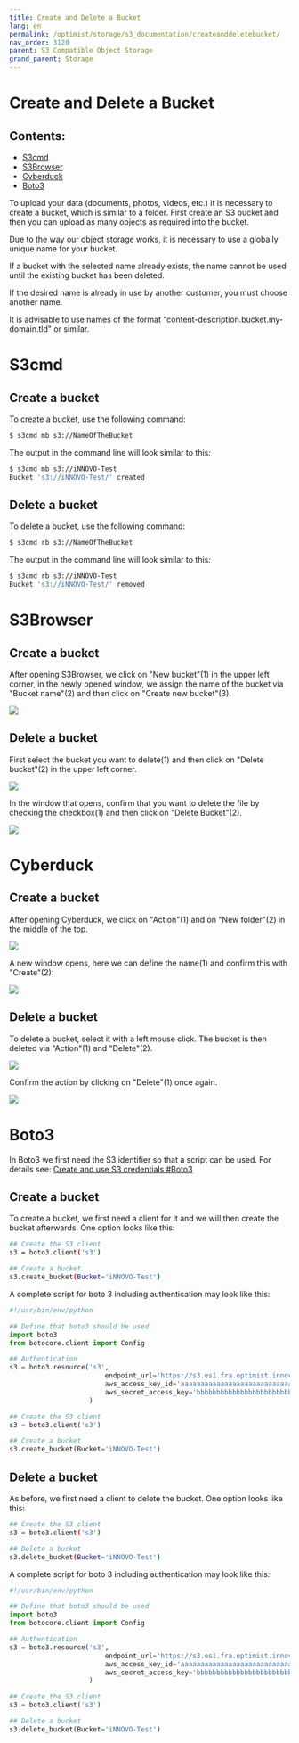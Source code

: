 ```yaml
---
title: Create and Delete a Bucket
lang: en
permalink: /optimist/storage/s3_documentation/createanddeletebucket/
nav_order: 3120
parent: S3 Compatible Object Storage
grand_parent: Storage
---
```


Create and Delete a Bucket
=================================================

Contents:
-----------
- [S3cmd](#s3cmd)
- [S3Browser](#s3browser)
- [Cyberduck](#cyberduck)
- [Boto3](#boto3)

To upload your data (documents, photos, videos, etc.) it is necessary to create a bucket, which is similar to a folder. First create an S3 bucket and then you can upload as many objects as required into the bucket.

Due to the way our object storage works, it is necessary to use a globally unique name for your bucket.

If a bucket with the selected name already exists, the name cannot be used until the existing bucket has been deleted.

If the desired name is already in use by another customer, you must choose another name.

It is advisable to use names of the format "content-description.bucket.my-domain.tld" or similar.

# S3cmd

## Create a bucket

To create a bucket, use the following command:

```bash
$ s3cmd mb s3://NameOfTheBucket
```

The output in the command line will look similar to this:

```bash
$ s3cmd mb s3://iNNOVO-Test
Bucket 's3://iNNOVO-Test/' created
```

## Delete a bucket

To delete a bucket, use the following command:

```bash
$ s3cmd rb s3://NameOfTheBucket
```
The output in the command line will look similar to this:

```bash
$ s3cmd rb s3://iNNOVO-Test
Bucket 's3://iNNOVO-Test/' removed
```

# S3Browser

## Create a bucket

After opening S3Browser, we click on "New bucket"(1) in the upper left corner, in the newly opened window, we assign the name of the bucket via "Bucket name"(2) and then click on "Create new bucket"(3).

![](attachments/CreateAndDeleteBucket1.png)

## Delete a bucket

First select the bucket you want to delete(1) and then click on "Delete bucket"(2) in the upper left corner.

![](attachments/CreateAndDeleteBucket2.png)

In the window that opens, confirm that you want to delete the file by checking the checkbox(1) and then click on "Delete Bucket"(2).

![](attachments/CreateAndDeleteBucket3.png)

# Cyberduck

## Create a bucket

After opening Cyberduck, we click on "Action"(1) and on "New folder"(2) in the middle of the top.

![](attachments/CreateAndDeleteBucket4.png)

A new window opens, here we can define the name(1) and confirm this with "Create"(2):

![](attachments/CreateAndDeleteBucket5.png)

## Delete a bucket

To delete a bucket, select it with a left mouse click. The bucket is then deleted via "Action"(1) and "Delete"(2).

![](attachments/CreateAndDeleteBucket6.png)

Confirm the action by clicking on "Delete"(1) once again.

![](attachments/CreateAndDeleteBucket7.png)

# Boto3

In Boto3 we first need the S3 identifier so that a script can be used. For details see: [Create and use S3 credentials #Boto3](/optimist/storage/s3_documentation/createanduses3credentials/#boto3)

## Create a bucket

To create a bucket, we first need a client for it and we will then create the bucket afterwards.
One option looks like this:
```bash
## Create the S3 client
s3 = boto3.client('s3')

## Create a bucket
s3.create_bucket(Bucket='iNNOVO-Test')
```

A complete script for boto 3 including authentication may look like this:

```python
#!/usr/bin/env/python

## Define that boto3 should be used
import boto3
from botocore.client import Config

## Authentication
s3 = boto3.resource('s3',
                        endpoint_url='https://s3.es1.fra.optimist.innovo.cloud',
                        aws_access_key_id='aaaaaaaaaaaaaaaaaaaaaaaaaaaaaaaa',
                        aws_secret_access_key='bbbbbbbbbbbbbbbbbbbbbbbbbbbbbbbbbb',
                    )

## Create the S3 client
s3 = boto3.client('s3')

## Create a bucket
s3.create_bucket(Bucket='iNNOVO-Test')
```

## Delete a bucket

As before, we first need a client to delete the bucket.
One option looks like this:

```bash
## Create the S3 client
s3 = boto3.client('s3')

## Delete a bucket
s3.delete_bucket(Bucket='iNNOVO-Test')
```

A complete script for boto 3 including authentication may look like this:

```python
#!/usr/bin/env/python

## Define that boto3 should be used
import boto3
from botocore.client import Config

## Authentication
s3 = boto3.resource('s3',
                        endpoint_url='https://s3.es1.fra.optimist.innovo.cloud',
                        aws_access_key_id='aaaaaaaaaaaaaaaaaaaaaaaaaaaaaaaa',
                        aws_secret_access_key='bbbbbbbbbbbbbbbbbbbbbbbbbbbbbbbbbb',
                    )

## Create the S3 client
s3 = boto3.client('s3')

## Delete a bucket
s3.delete_bucket(Bucket='iNNOVO-Test')
```
